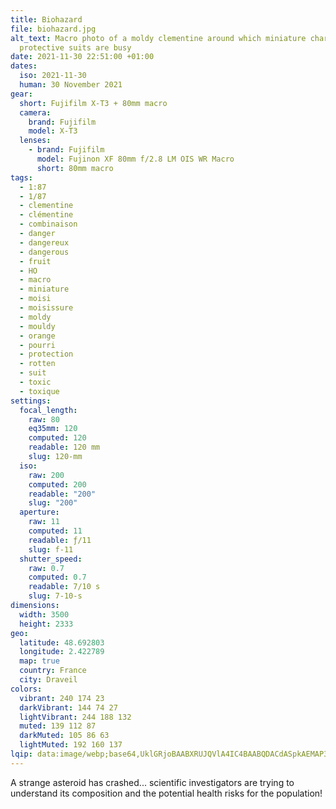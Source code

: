 ```yaml
---
title: Biohazard
file: biohazard.jpg
alt_text: Macro photo of a moldy clementine around which miniature characters in
  protective suits are busy
date: 2021-11-30 22:51:00 +01:00
dates:
  iso: 2021-11-30
  human: 30 November 2021
gear:
  short: Fujifilm X-T3 + 80mm macro
  camera:
    brand: Fujifilm
    model: X-T3
  lenses:
    - brand: Fujifilm
      model: Fujinon XF 80mm f/2.8 LM OIS WR Macro
      short: 80mm macro
tags:
  - 1:87
  - 1/87
  - clementine
  - clémentine
  - combinaison
  - danger
  - dangereux
  - dangerous
  - fruit
  - HO
  - macro
  - miniature
  - moisi
  - moisissure
  - moldy
  - mouldy
  - orange
  - pourri
  - protection
  - rotten
  - suit
  - toxic
  - toxique
settings:
  focal_length:
    raw: 80
    eq35mm: 120
    computed: 120
    readable: 120 mm
    slug: 120-mm
  iso:
    raw: 200
    computed: 200
    readable: "200"
    slug: "200"
  aperture:
    raw: 11
    computed: 11
    readable: ƒ/11
    slug: f-11
  shutter_speed:
    raw: 0.7
    computed: 0.7
    readable: 7/10 s
    slug: 7-10-s
dimensions:
  width: 3500
  height: 2333
geo:
  latitude: 48.692803
  longitude: 2.422789
  map: true
  country: France
  city: Draveil
colors:
  vibrant: 240 174 23
  darkVibrant: 144 74 27
  lightVibrant: 244 188 132
  muted: 139 112 87
  darkMuted: 105 86 63
  lightMuted: 192 160 137
lqip: data:image/webp;base64,UklGRjoBAABXRUJQVlA4IC4BAABQDACdASpkAEMAP3Guy100v6imLNW5I/AuCUAZkuomRuRjo4ry84H31tFXvY06cpkRLRAjwC+39iiiPnitbqoBiECSYbtkyzDGXLJK/adGDyH1nv2gINBxAakVtDRa7h8Zn4yRrBKA7UhAAAD+4FXeSivVVPNX74D/v1NcpY2/VHUSW0MmaoAzbzH+L7/TN4Nklp8LfrNxvgUGymiUimef+SSSH/FRSBBgieK0Hh1hMJ4Tv0HhgiMEvwZiUrhh/epRffRWLjByviNHonVbnNBjlyCAR5ZKOqvVGw3Eyp0Fc5oi2gnGTQY7MnztgRVuqS+3ZnP/FCSiQX4mnxiCtD5nZGcrIPbEJz2BD3HBEJE7t53+ZG2JY0pXz+uVFIQ4A8Vhvap8EBFkJ0gaiQAAAA==
---
```


A strange asteroid has crashed... scientific investigators are trying to understand its composition and the potential health risks for the population!
